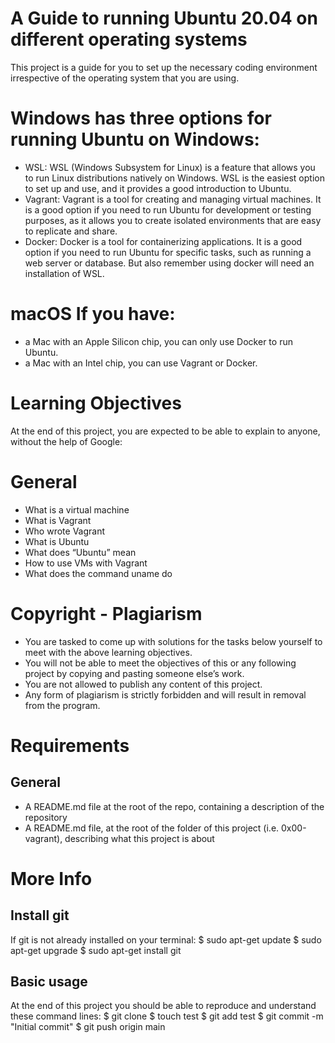 # A Guide to running Ubuntu 20.04 on different operating systems
This project is a guide for you to set up the necessary coding environment irrespective
of the operating system that you are using.

# Windows has three options for running Ubuntu on Windows:
- WSL: WSL (Windows Subsystem for Linux) is a feature that allows you to run Linux distributions natively on Windows.
WSL is the easiest option to set up and use, and it provides a good introduction to Ubuntu.
- Vagrant: Vagrant is a tool for creating and managing virtual machines. It is a good option if you need to run Ubuntu
for development or testing purposes, as it allows you to create isolated environments that are easy to replicate and share.
- Docker: Docker is a tool for containerizing applications. It is a good option if you need to run Ubuntu for specific tasks,
such as running a web server or database. But also remember using docker will need an installation of WSL.

# macOS If you have:
- a Mac with an Apple Silicon chip, you can only use Docker to run Ubuntu.
- a Mac with an Intel chip, you can use Vagrant or Docker.

# Learning Objectives
At the end of this project, you are expected to be able to explain to anyone, without the help of Google:

# General
- What is a virtual machine
- What is Vagrant
- Who wrote Vagrant
- What is Ubuntu
- What does “Ubuntu” mean
- How to use VMs with Vagrant
- What does the command uname do

# Copyright - Plagiarism
- You are tasked to come up with solutions for the tasks below yourself to meet with the above learning objectives.
- You will not be able to meet the objectives of this or any following project by copying and pasting someone else’s work.
- You are not allowed to publish any content of this project.
- Any form of plagiarism is strictly forbidden and will result in removal from the program.

# Requirements
## General
- A README.md file at the root of the repo, containing a description of the repository
- A README.md file, at the root of the folder of this project (i.e. 0x00-vagrant), describing what this project is about

# More Info
## Install git
If git is not already installed on your terminal:
$ sudo apt-get update
$ sudo apt-get upgrade
$ sudo apt-get install git

## Basic usage
At the end of this project you should be able to reproduce and understand these command lines:
$ git clone <repo>
$ touch test
$ git add test
$ git commit -m "Initial commit"
$ git push origin main

